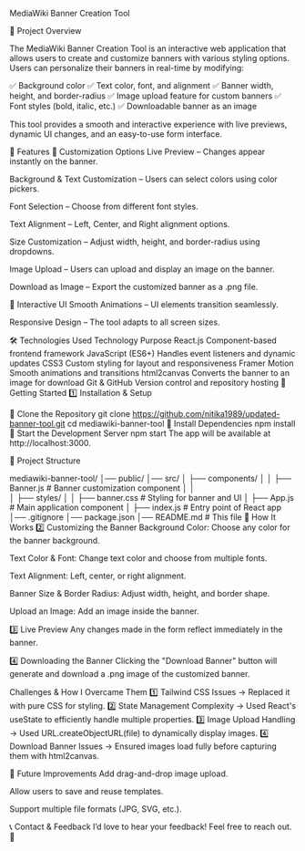 MediaWiki Banner Creation Tool

📌 Project Overview

The MediaWiki Banner Creation Tool is an interactive web application that allows users to create and customize banners with various styling options. Users can personalize their banners in real-time by modifying:

✅ Background color
✅ Text color, font, and alignment
✅ Banner width, height, and border-radius
✅ Image upload feature for custom banners
✅ Font styles (bold, italic, etc.)
✅ Downloadable banner as an image

This tool provides a smooth and interactive experience with live previews, dynamic UI changes, and an easy-to-use form interface.

🎯 Features
🔹 Customization Options
Live Preview – Changes appear instantly on the banner.

Background & Text Customization – Users can select colors using color pickers.

Font Selection – Choose from different font styles.

Text Alignment – Left, Center, and Right alignment options.

Size Customization – Adjust width, height, and border-radius using dropdowns.

Image Upload – Users can upload and display an image on the banner.

Download as Image – Export the customized banner as a .png file.

🔹 Interactive UI
Smooth Animations – UI elements transition seamlessly.

Responsive Design – The tool adapts to all screen sizes.

🛠 Technologies Used
Technology	Purpose
React.js	Component-based frontend framework
JavaScript (ES6+)	Handles event listeners and dynamic updates
CSS3	Custom styling for layout and responsiveness
Framer Motion	Smooth animations and transitions
html2canvas	Converts the banner to an image for download
Git & GitHub	Version control and repository hosting
🚀 Getting Started
1️⃣ Installation & Setup


🔹 Clone the Repository
git clone https://github.com/nitika1989/updated-banner-tool.git
cd mediawiki-banner-tool
🔹 Install Dependencies
npm install
🔹 Start the Development Server
npm start
The app will be available at http://localhost:3000.

📂 Project Structure

mediawiki-banner-tool/
│── public/
│── src/
│   ├── components/
│   │   ├── Banner.js  # Banner customization component
│   │  
│   ├── styles/
│   │   ├── banner.css  # Styling for banner and UI
│   ├── App.js  # Main application component
│   ├── index.js  # Entry point of React app
│── .gitignore
│── package.json
│── README.md  # This file
🎨 How It Works
2️⃣ Customizing the Banner
Background Color: Choose any color for the banner background.

Text Color & Font: Change text color and choose from multiple fonts.

Text Alignment: Left, center, or right alignment.

Banner Size & Border Radius: Adjust width, height, and border shape.

Upload an Image: Add an image inside the banner.

3️⃣ Live Preview
Any changes made in the form reflect immediately in the banner.

4️⃣ Downloading the Banner
Clicking the "Download Banner" button will generate and download a .png image of the customized banner.

 Challenges & How I Overcame Them
1️⃣ Tailwind CSS Issues → Replaced it with pure CSS for styling.
2️⃣ State Management Complexity → Used React's useState to efficiently handle multiple properties.
3️⃣ Image Upload Handling → Used URL.createObjectURL(file) to dynamically display images.
4️⃣ Download Banner Issues → Ensured images load fully before capturing them with html2canvas.

📌 Future Improvements
Add drag-and-drop image upload.

Allow users to save and reuse templates.

Support multiple file formats (JPG, SVG, etc.).

📞 Contact & Feedback
I’d love to hear your feedback! Feel free to reach out. 🚀

